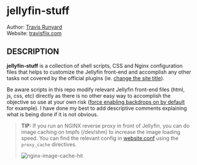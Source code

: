 # jellyfin-stuff

Author: [Travis Runyard](mailto:travisrunyard@gmail.com)<br>
Website: [travisflix.com](https://travisflix.com)<br>

## DESCRIPTION

**jellyfin-stuff** is a collection of shell scripts, CSS and Nginx configuration files that helps to customize the Jellyfin front-end and accomplish any other tasks not covered by the official plugins (ie. [change the site title](https://github.com/visualblind/jellyfin-stuff/blob/master/shell-scripts/jellyfin-set-title.sh)).


Be aware scripts in this repo modify relevant Jellyfin front-end files (html, js, css, etc) directly as there is no other easy way to accomplish the objective so use at your own risk ([force enabling backdrops on by default](https://github.com/visualblind/jellyfin-stuff/blob/master/shell-scripts/jellyfin-backdrops-enable.sh) for example). I have done my best to add descriptive comments explaining what is being done if it is not obvious.


> **TIP:** If you run an NGINX reverse proxy in front of Jellyfin, you can do image caching on tmpfs (/dev/shm) to increase the image loading speed. You can find the relevant config in [website.conf](https://github.com/visualblind/jellyfin-stuff/blob/master/nginx/website.conf#L126) using the `proxy_cache` directives.<p>![nginx-image-cache-hit](https://i.ibb.co/R2HwVMW/nginx-image-cache-hit.png)</p>

